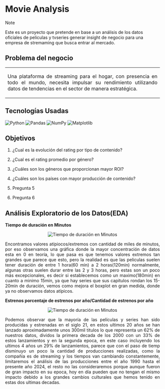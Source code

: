 <h1>Movie Analysis</h1>

> [!NOTE]
> Este es un proyecto que pretende en base a un análisis de los datos oficiales de peliculas y tvseries generar insight de negocio para una empresa de stremaming que busca entrar al mercado. <br>

<h2>Problema del negocio</h2>

<table><tr><td> 
<p align="justify">Una plataforma de streaming para el hogar, con presencia en todo el mundo, necesita impulsar su rendimiento utilizando datos de tendencias en el sector de manera estratégica. </p>
</td></tr></table>

<h2>Tecnologías Usadas</h2>

![Python](https://img.shields.io/badge/python-3670A0?style=for-the-badge&logo=python&logoColor=ffdd54) ![Pandas](https://img.shields.io/badge/pandas-%23150458.svg?style=for-the-badge&logo=pandas&logoColor=white) ![NumPy](https://img.shields.io/badge/numpy-%23013243.svg?style=for-the-badge&logo=numpy&logoColor=white) ![Matplotlib](https://img.shields.io/badge/Matplotlib-%23ffffff.svg?style=for-the-badge&logo=Matplotlib&logoColor=black) 

<h2>Objetivos</h2>
  
  1. <p align="justify"> ¿Cual es la evolución del rating por tipo de contenido? </p>
  2. <p align="justify"> ¿Cual es el rating promedio por género? </p>
  3. <p align="justify"> ¿Cuáles son los géneros que proporcionan mayor ROI? </p>
  4. <p align="justify"> ¿Cuáles son los países con mayor producción de contenido? </p>
  5. <p align="justify"> Pregunta 5</p>
  6. <p align="justify"> Pregunta 6</p>

<h2> Análisis Exploratorio de los Datos(EDA) </h2>

**Tiempo de duración en Minutos**

<p align="center">
  <img src="https://github.com/Marioarellano21/Movie_Analysis/assets/146877817/87e9907a-a511-45c0-9c49-42712f5baa54" alt="Tiempo de duración en Minutos" />
</p>

<p align="justify"> Encontramos valores atípiocos/extremos con cantidad de miles de minutos, por eso observamos una gráfica donde la mayor concentración de datos esta en 0 en teoría, lo que pasa es que tenemos valores extremos tan grandes que parece que esto, pero la realidad es que las peliculas suelen tener duración de entre 1 hora(60 min) a 2 horas(120min) normalmente, algunas otras suelen durar entre las 2 y 3 horas, pero estas son un poco más excepcionales, es decir si establecemos como un maximo(180min) en cuanto a minimo 15min, ya que hay series que sus capitulos rondan los 15-20min de duración, vemos como mejora el boxplot en gran medida, donde ya no observamos datos atípicos.</p>

**Estrenos porcentaje de estrenos por año/Cantidad de estrenos por año**

<p align="center">
  <img src="https://github.com/Marioarellano21/Movie_Analysis/assets/146877817/f331cb0d-923c-4ca9-88ea-f2ff64914def" alt="Tiempo de duración en Minutos" />
</p>

<p align="justify"> Podemos observar que la mayoría de las películas y series han sido producidas y estrenadas en el siglo 21, en estos ultimos 20 años se han lanzado aproximadamente unos 300mil titulos lo que representa un 62% de nuestros datos, dividos la primera decada de los 2000 con un 33% de estos lanzamientos y en la segunda epoca, en este caso incluyendo los ultimos 4 años un 29% de lanzamientos, parece que con el paso de tiemp disminuyo un poco la cantidad de producciones realizadas, como la compañia es de streaming y los tiempos van cambiando constantemente, limitaremos el análisis de las producciones entre el año 1990 hasta el presente año 2024, el resto no las consideraremos porque aunque fueron de gran impacto en su epoca, hoy en día pueden que no tengan el mismo impacto debido a los grandes cambios culturales que hemos tenido en estas dos ultimas decadas.</p>
